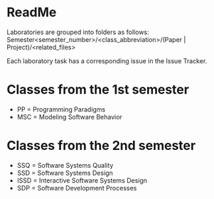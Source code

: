 ReadMe
======
Laboratories are grouped into folders as follows:  
Semester<semester_number>/<class_abbreviation>/(Paper | Project)/<related_files>

Each laboratory task has a corresponding issue in the Issue Tracker.

Classes from the 1st semester
=============================
* PP  = Programming Paradigms
* MSC = Modeling Software Behavior


Classes from the 2nd semester
=============================
* SSQ  = Software Systems Quality
* SSD  = Software Systems Design
* ISSD = Interactive Software Systems Design
* SDP  = Software Development Processes